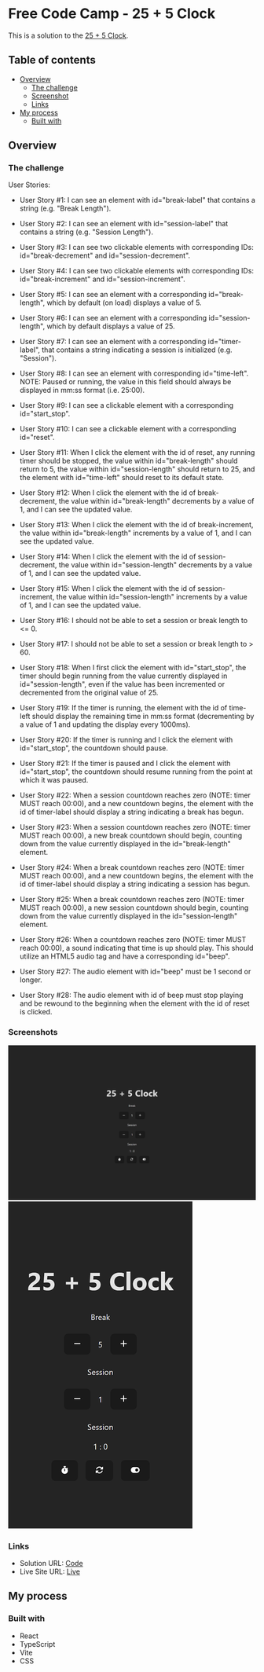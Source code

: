 # Free Code Camp - 25 + 5 Clock

This is a solution to the [25 + 5 Clock](https://www.freecodecamp.org/learn/front-end-development-libraries/front-end-development-libraries-projects/build-a-25--5-clock).

## Table of contents

-   [Overview](#overview)
    -   [The challenge](#the-challenge)
    -   [Screenshot](#screenshot)
    -   [Links](#links)
-   [My process](#my-process)
    -   [Built with](#built-with)

## Overview

### The challenge

User Stories:

-   User Story #1: I can see an element with id="break-label" that contains a string (e.g. "Break Length").

-   User Story #2: I can see an element with id="session-label" that contains a string (e.g. "Session Length").

-   User Story #3: I can see two clickable elements with corresponding IDs: id="break-decrement" and id="session-decrement".

-   User Story #4: I can see two clickable elements with corresponding IDs: id="break-increment" and id="session-increment".

-   User Story #5: I can see an element with a corresponding id="break-length", which by default (on load) displays a value of 5.

-   User Story #6: I can see an element with a corresponding id="session-length", which by default displays a value of 25.

-   User Story #7: I can see an element with a corresponding id="timer-label", that contains a string indicating a session is initialized (e.g. "Session").

-   User Story #8: I can see an element with corresponding id="time-left". NOTE: Paused or running, the value in this field should always be displayed in mm:ss format (i.e. 25:00).

-   User Story #9: I can see a clickable element with a corresponding id="start_stop".

-   User Story #10: I can see a clickable element with a corresponding id="reset".

-   User Story #11: When I click the element with the id of reset, any running timer should be stopped, the value within id="break-length" should return to 5, the value within id="session-length" should return to 25, and the element with id="time-left" should reset to its default state.

-   User Story #12: When I click the element with the id of break-decrement, the value within id="break-length" decrements by a value of 1, and I can see the updated value.

-   User Story #13: When I click the element with the id of break-increment, the value within id="break-length" increments by a value of 1, and I can see the updated value.

-   User Story #14: When I click the element with the id of session-decrement, the value within id="session-length" decrements by a value of 1, and I can see the updated value.

-   User Story #15: When I click the element with the id of session-increment, the value within id="session-length" increments by a value of 1, and I can see the updated value.

-   User Story #16: I should not be able to set a session or break length to <= 0.

-   User Story #17: I should not be able to set a session or break length to > 60.

-   User Story #18: When I first click the element with id="start_stop", the timer should begin running from the value currently displayed in id="session-length", even if the value has been incremented or decremented from the original value of 25.

-   User Story #19: If the timer is running, the element with the id of time-left should display the remaining time in mm:ss format (decrementing by a value of 1 and updating the display every 1000ms).

-   User Story #20: If the timer is running and I click the element with id="start_stop", the countdown should pause.

-   User Story #21: If the timer is paused and I click the element with id="start_stop", the countdown should resume running from the point at which it was paused.

-   User Story #22: When a session countdown reaches zero (NOTE: timer MUST reach 00:00), and a new countdown begins, the element with the id of timer-label should display a string indicating a break has begun.

-   User Story #23: When a session countdown reaches zero (NOTE: timer MUST reach 00:00), a new break countdown should begin, counting down from the value currently displayed in the id="break-length" element.

-   User Story #24: When a break countdown reaches zero (NOTE: timer MUST reach 00:00), and a new countdown begins, the element with the id of timer-label should display a string indicating a session has begun.

-   User Story #25: When a break countdown reaches zero (NOTE: timer MUST reach 00:00), a new session countdown should begin, counting down from the value currently displayed in the id="session-length" element.

-   User Story #26: When a countdown reaches zero (NOTE: timer MUST reach 00:00), a sound indicating that time is up should play. This should utilize an HTML5 audio tag and have a corresponding id="beep".

-   User Story #27: The audio element with id="beep" must be 1 second or longer.

-   User Story #28: The audio element with id of beep must stop playing and be rewound to the beginning when the element with the id of reset is clicked.

### Screenshots

![](./screenshots/desktop.png)
![](./screenshots/mobile.png)

### Links

-   Solution URL: [Code]()
-   Live Site URL: [Live]()

## My process

### Built with

-   React
-   TypeScript
-   Vite
-   CSS
